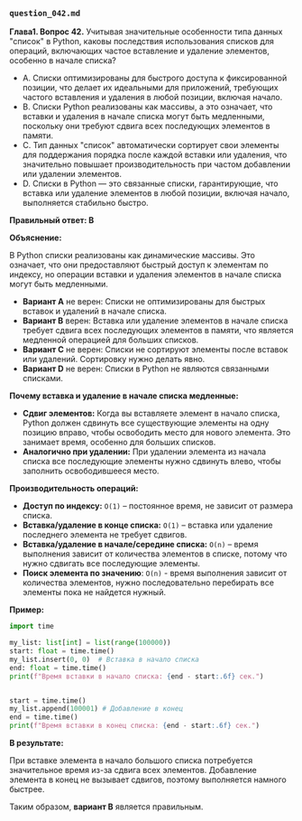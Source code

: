 ### `question_042.md`

**Глава1. Вопрос 42.** Учитывая значительные особенности типа данных "список" в Python, каковы последствия использования списков для операций, включающих частое вставление и удаление элементов, особенно в начале списка?

- A. Списки оптимизированы для быстрого доступа к фиксированной позиции, что делает их идеальными для приложений, требующих частого вставления и удаления в любой позиции, включая начало.
- B. Списки Python реализованы как массивы, а это означает, что вставки и удаления в начале списка могут быть медленными, поскольку они требуют сдвига всех последующих элементов в памяти.
- C. Тип данных "список" автоматически сортирует свои элементы для поддержания порядка после каждой вставки или удаления, что значительно повышает производительность при частом добавлении или удалении элементов.
- D. Списки в Python — это связанные списки, гарантирующие, что вставка или удаление элементов в любой позиции, включая начало, выполняется стабильно быстро.

**Правильный ответ: B**

**Объяснение:**

В Python списки реализованы как динамические массивы. Это означает, что они предоставляют быстрый доступ к элементам по индексу, но операции вставки и удаления элементов в начале списка могут быть медленными.

*   **Вариант A** не верен: Списки не оптимизированы для быстрых вставок и удалений в начале списка.
*   **Вариант B** верен: Вставка или удаление элементов в начале списка требует сдвига всех последующих элементов в памяти, что является медленной операцией для больших списков.
*   **Вариант C** не верен: Списки не сортируют элементы после вставок или удалений. Сортировку нужно делать явно.
*   **Вариант D** не верен: Списки в Python не являются связанными списками.

**Почему вставка и удаление в начале списка медленные:**

*   **Сдвиг элементов:** Когда вы вставляете элемент в начало списка, Python должен сдвинуть все существующие элементы на одну позицию вправо, чтобы освободить место для нового элемента. Это занимает время, особенно для больших списков.
*   **Аналогично при удалении:** При удалении элемента из начала списка все последующие элементы нужно сдвинуть влево, чтобы заполнить освободившееся место.

**Производительность операций:**

*   **Доступ по индексу:** `O(1)` – постоянное время, не зависит от размера списка.
*   **Вставка/удаление в конце списка:** `O(1)` – вставка или удаление последнего элемента не требует сдвигов.
*   **Вставка/удаление в начале/середине списка:** `O(n)` –  время выполнения зависит от количества элементов в списке, потому что нужно сдвигать все последующие элементы.
*   **Поиск элемента по значению**: `O(n)` - время выполнения зависит от количества элементов, нужно последовательно перебирать все элементы пока не найдется нужный.

**Пример:**

```python
import time

my_list: list[int] = list(range(100000))
start: float = time.time()
my_list.insert(0, 0)  # Вставка в начало списка
end: float = time.time()
print(f"Время вставки в начало списка: {end - start:.6f} сек.")


start = time.time()
my_list.append(100001) # Добавление в конец
end = time.time()
print(f"Время вставки в конец списка: {end - start:.6f} сек.")
```
**В результате:**

При вставке элемента в начало большого списка потребуется значительное время из-за сдвига всех элементов. Добавление элемента в конец не вызывает сдвигов, поэтому выполняется намного быстрее.

Таким образом, **вариант B** является правильным.
